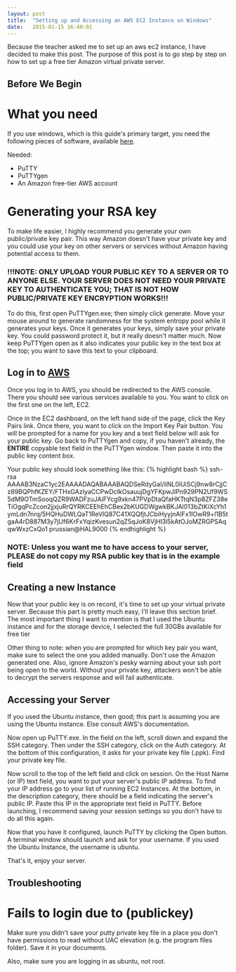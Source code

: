 ```yaml
---
layout: post
title:  "Setting up and Accessing an AWS EC2 Instance on Windows"
date:   2015-01-15 16:40:01
---
```


Because the teacher asked me to set up an aws ec2 instance, I have decided to make this post. The purpose of this post is to go step by step on how to set up a free tier Amazon virtual private server.

Before We Begin
---------------

What you need
=============

If you use windows, which is this guide's primary target, you need the following pieces of software, available [here](http://www.chiark.greenend.org.uk/~sgtatham/putty/download.html).

Needed:

 * PuTTY
 * PuTTYgen
 * An Amazon free-tier AWS account

Generating your RSA key
=======================

To make life easier, I highly recommend you generate your own public/private key pair. This way Amazon doesn't have your private key and you could use your key on other servers or services without Amazon having potential access to them.

### **!!!NOTE: ONLY UPLOAD YOUR PUBLIC KEY TO A SERVER OR TO ANYONE ELSE. YOUR SERVER DOES NOT NEED YOUR PRIVATE KEY TO AUTHENTICATE YOU; THAT IS NOT HOW PUBLIC/PRIVATE KEY ENCRYPTION WORKS!!!**

To do this, first open PuTTYgen.exe; then simply click generate. Move your mouse around to generate randomness for the system entropy pool while it generates your keys. Once it generates your keys, simply save your private key. You could password protect it, but it really doesn't matter much. Now keep PuTTYgen open as it also indicates your public key in the text box at the top; you want to save this text to your clipboard.

Log in to [AWS](http://aws.amazon.com/)
---------------

Once you log in to AWS, you should be redirected to the AWS console. There you should see various services available to you. You want to click on the first one on the left, EC2.

Once in the EC2 dashboard, on the left hand side of the page, click the Key Pairs link. Once there, you want to click on the Import Key Pair button. You will be prompted for a name for you key and a text field below will ask for your public key. Go back to PuTTYgen and copy, if you haven't already, the **ENTIRE** copyable text field in the PuTTYgen window. Then paste it into the public key content box.

Your public key should look something like this:
{% highlight bash %}
ssh-rsa AAAAB3NzaC1yc2EAAAADAQABAAABAQDSeRdyGaI/ilNL0iUiSCj9nw8rCjjCz89BQPhfKZEY/FTHxGAzIyaCCPwDcIkOsauujDgYFKpwJlPn929PN2Uf9WS5dM9OTmSooqQZR9WADFzuJAiFYcg9xkn47PVpDtaQfaHKTtqN3p8ZFZ38eTiOgqPcZcon2jjxjuRrQYRKCEEhEhCBex2bKUGDWgwkBKJAl013bZtKiXcYh1ymLdn7nrq/5HQHuDWLQaT1ReVlQ87C41XQQfjtJCbiHyyjnAlFx1IOwR9+l1B5tgaA4rD887M3y7jUf6KrFxYqizKvesun2qZ5qJoK8VjHl3l5kAtOJoMZRGPSAqqwWxzCxQo1 prussian@HAL9000
{% endhighlight %}

### NOTE: Unless you want me to have access to your server, PLEASE do not copy my RSA public key that is in the example field

Creating a new Instance
-----------------------

Now that your public key is on record, it's time to set up your virtual private server. Because this part is pretty much easy, I'll leave this section brief. The most important thing I want to mention is that I used the Ubuntu instance and for the storage device, I selected the full 30GBs available for free tier

Other thing to note: when you are prompted for which key pair you want, make sure to select the one you added manually. Don't use the Amazon generated one. Also, ignore Amazon's pesky warning about your ssh port being open to the world. Without your private key, attackers won't be able to decrypt the servers response and will fail authenticate.

Accessing your Server
---------------------

If you used the Ubuntu instance, then good; this part is assuming you are using the Ubuntu instance. Else consult AWS's documentation.

Now open up PuTTY.exe. In the field on the left, scroll down and expand the SSH category. Then under the SSH category, click on the Auth category. At the bottom of this configuration, it asks for your private key file (.ppk). Find your private key file.

Now scroll to the top of the left field and click on session. On the Host Name (or IP) text field, you want to put your server's public IP address. To find your IP address go to your list of running EC2 Instances. At the bottom, in the description category, there should be a field indicating the server's public IP. Paste this IP in the appropriate text field in PuTTY. Before launching, I recommend saving your session settings so you don't have to do all this again.

Now that you have it configured, launch PuTTY by clicking the Open button. A terminal window should launch and ask for your username. If you used the Ubuntu Instance, the username is ubuntu.

That's it, enjoy your server.

Troubleshooting
---------------

Fails to login due to (publickey)
=================================

Make sure you didn't save your putty private key file in a place you don't have permissions to read without UAC elevation (e.g. the program files folder). Save it in your documents.

Also, make sure you are logging in as ubuntu, not root.
